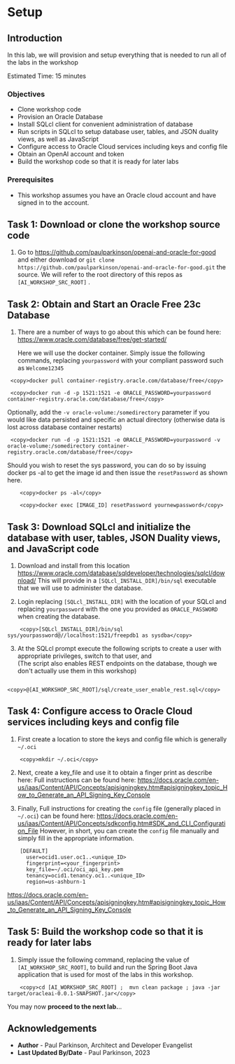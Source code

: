 # Setup

## Introduction

In this lab, we will provision and setup everything that is needed to run all of the labs in the workshop

Estimated Time: 15 minutes

### Objectives

* Clone workshop code
* Provision an Oracle Database 
* Install SQLcl client for convenient administration of database
* Run scripts in SQLcl to setup database user, tables, and JSON duality views, as well as JavaScript
* Configure access to Oracle Cloud services including keys and config file
* Obtain an OpenAI account and token
* Build the workshop code so that it is ready for later labs

### Prerequisites

- This workshop assumes you have an Oracle cloud account and have signed in to the account.

## Task 1: Download or clone the workshop source code

1.    Go to https://github.com/paulparkinson/openai-and-oracle-for-good and either download or `git clone https://github.com/paulparkinson/openai-and-oracle-for-good.git` the source.
      We will refer to the root directory of this repos as `[AI_WORKSHOP_SRC_ROOT]` .


## Task 2: Obtain and Start an Oracle Free 23c Database

1.    There are a number of ways to go about this which can be found here: https://www.oracle.com/database/free/get-started/
      
      Here we will use the docker container. Simply issue the following commands, replacing `yourpassword` with your compliant password such as `Welcome12345`

   ```
    <copy>docker pull container-registry.oracle.com/database/free</copy>
   ```

   ```
    <copy>docker run -d -p 1521:1521 -e ORACLE_PASSWORD=yourpassword container-registry.oracle.com/database/free</copy>
   ```


Optionally, add the `-v oracle-volume:/somedirectory` parameter if you would like data persisted and specific an actual directory (otherwise data is lost across database container restarts)

   ```
    <copy>docker run -d -p 1521:1521 -e ORACLE_PASSWORD=yourpassword -v oracle-volume:/somedirectory container-registry.oracle.com/database/free</copy>
   ```

Should you wish to reset the sys password, you can do so by issuing docker ps -al to get the image id and then issue the `resetPassword` as shown here.

```
    <copy>docker ps -al</copy>
```

```
    <copy>docker exec [IMAGE_ID] resetPassword yournewpassword</copy>
```

## Task 3: Download SQLcl and initialize the database with user, tables, JSON Duality views, and JavaScript code

1.    Download and install from this location https://www.oracle.com/database/sqldeveloper/technologies/sqlcl/download/ 
      This will provide in a `[SQLcl_INSTALL_DIR]/bin/sql` executable that we will use to administer the database.

2.    Login  replacing `[SQLcl_INSTALL_DIR]` with the location of your SQLcl 
      and replacing `yourpassword` with the one you provided as `ORACLE_PASSWORD` when creating the database.

```
    <copy>[SQLcl_INSTALL_DIR]/bin/sql  sys/yourpassword@//localhost:1521/freepdb1 as sysdba</copy>
```


3.    At the SQLcl prompt execute the following scripts to create a user with appropriate privileges, switch to that user, and  
      (The script also enables REST endpoints on the database, though we don't actually use them in this workshop)

```
    <copy>@[AI_WORKSHOP_SRC_ROOT]/sql/create_user_enable_rest.sql</copy>
```

## Task 4: Configure access to Oracle Cloud services including keys and config file


   
1. First create a location to store the keys and config file which is generally `~/.oci`

```
    <copy>mkdir ~/.oci</copy>
```

2. Next, create a key_file and use it to obtain a finger print as describe here: Full instructions can be found here: https://docs.oracle.com/en-us/iaas/Content/API/Concepts/apisigningkey.htm#apisigningkey_topic_How_to_Generate_an_API_Signing_Key_Console


3. Finally, Full instructions for creating the `config` file (generally placed in `~/.oci`) can be found here: https://docs.oracle.com/en-us/iaas/Content/API/Concepts/sdkconfig.htm#SDK_and_CLI_Configuration_File
  However, in short, you can create the `config` file manually and simply fill in the appropriate information.

```
    [DEFAULT]
      user=ocid1.user.oc1..<unique_ID>
      fingerprint=<your_fingerprint>
      key_file=~/.oci/oci_api_key.pem
      tenancy=ocid1.tenancy.oc1..<unique_ID>
      region=us-ashburn-1
```

https://docs.oracle.com/en-us/iaas/Content/API/Concepts/apisigningkey.htm#apisigningkey_topic_How_to_Generate_an_API_Signing_Key_Console

## Task 5: Build the workshop code so that it is ready for later labs

1.    Simply issue the following command, replacing the value of `[AI_WORKSHOP_SRC_ROOT]`, to build and run the Spring Boot Java application that is used for most of the labs in this workshop.

```
    <copy>cd [AI_WORKSHOP_SRC_ROOT] ;  mvn clean package ; java -jar target/oracleai-0.0.1-SNAPSHOT.jar</copy>
```


You may now **proceed to the next lab.**..

## Acknowledgements

* **Author** - Paul Parkinson, Architect and Developer Evangelist
* **Last Updated By/Date** - Paul Parkinson, 2023
